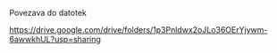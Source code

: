 Povezava do datotek

https://drive.google.com/drive/folders/1p3Pnldwx2oJLo36OErYjywm-6awwkhUL?usp=sharing
